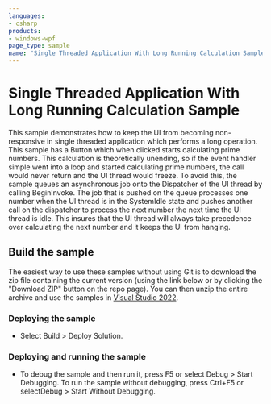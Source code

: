 ```yaml
---
languages:
- csharp
products:
- windows-wpf
page_type: sample
name: "Single Threaded Application With Long Running Calculation Sample"
---
```

# Single Threaded Application With Long Running Calculation Sample
This sample demonstrates how to keep the UI from becoming non-responsive in single threaded application which performs a long operation.
This sample has a Button which when clicked starts calculating prime numbers. This calculation is theoretically unending, so if the event handler simple went into a loop and started calculating prime numbers, the call would never return and the UI thread would freeze.
To avoid this, the sample queues an asynchronous job onto the Dispatcher of the UI thread by calling BeginInvoke. The job that is pushed on the queue processes one number when the UI thread is in the SystemIdle state and pushes another call on the dispatcher to process the next number the next time the UI thread is idle.
This insures that the UI thread will always take precedence over calculating the next number and it keeps the UI from hanging.

## Build the sample
The easiest way to use these samples without using Git is to download the zip file containing the current version (using the link below or by clicking the "Download ZIP" button on the repo page). You can then unzip the entire archive and use the samples in [Visual Studio 2022](https://www.visualstudio.com/wpf-vs).

### Deploying the sample
- Select Build > Deploy Solution. 

### Deploying and running the sample
- To debug the sample and then run it, press F5 or select Debug >  Start Debugging. To run the sample without debugging, press Ctrl+F5 or selectDebug > Start Without Debugging. 


